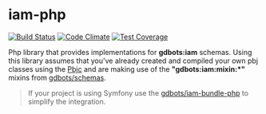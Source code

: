 iam-php
=============

[![Build Status](https://api.travis-ci.org/gdbots/iam-php.svg)](https://travis-ci.org/gdbots/iam-php)
[![Code Climate](https://codeclimate.com/github/gdbots/iam-php/badges/gpa.svg)](https://codeclimate.com/github/gdbots/iam-php)
[![Test Coverage](https://codeclimate.com/github/gdbots/iam-php/badges/coverage.svg)](https://codeclimate.com/github/gdbots/iam-php/coverage)

Php library that provides implementations for __gdbots:iam__ schemas.   Using this library assumes that you've 
already created and compiled your own pbj classes using the [Pbjc](https://github.com/gdbots/pbjc-php) and are 
making use of the __"gdbots:iam:mixin:*"__ mixins from [gdbots/schemas](https://github.com/gdbots/schemas).

> If your project is using Symfony use the [gdbots/iam-bundle-php](https://github.com/gdbots/iam-bundle-php)
> to simplify the integration.
